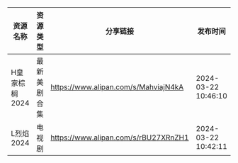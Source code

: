 | 资源名称      | 资源类型   | 分享链接                                 | 发布时间                |
| --------- | ------ | ------------------------------------ | ------------------- |
| H皇家棕榈2024 | 最新美剧合集 | https://www.alipan.com/s/MahviajN4kA | 2024-03-22 10:46:10 |
| L烈焰2024   | 电视剧    | https://www.alipan.com/s/rBU27XRnZH1 | 2024-03-22 10:42:11 |
